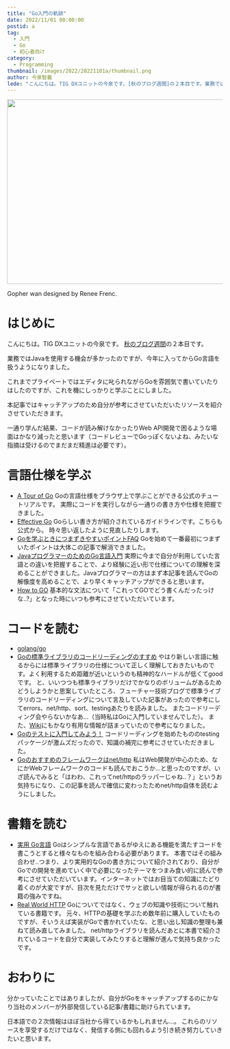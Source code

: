 ```yaml
---
title: "Go入門の軌跡"
date: 2022/11/01 00:00:00
postid: a
tag:
  - 入門
  - Go
  - 初心者向け
category:
  - Programming
thumbnail: /images/2022/20221101a/thumbnail.png
author: 今泉智義
lede: "こんにちは。TIG DXユニットの今泉です。[秋のブログ週間]の２本目です。業務ではJavaを使用する機会が多かったのですが、今年に入ってからGo言語を扱うようになりました。これまでプライベートではエディタに叱られながらGoを雰囲気で書いていたりはしたのですが、これを機にしっかりと学ぶことにしました。"
---
```


<img src="/images/2022/20221101a/top.drawio.png" alt="" width="800" height="430">

Gopher wan designed by Renee Frenc.

# はじめに

こんにちは。TIG DXユニットの今泉です。
[秋のブログ週間](/articles/20221031a/)の２本目です。

業務ではJavaを使用する機会が多かったのですが、今年に入ってからGo言語を扱うようになりました。

これまでプライベートではエディタに叱られながらGoを雰囲気で書いていたりはしたのですが、これを機にしっかりと学ぶことにしました。

本記事ではキャッチアップのため自分が参考にさせていただいたリソースを紹介させていただきます。

一通り学んだ結果、コードが読み解けなかったりWeb API開発で困るような場面はかなり減ったと思います（コードレビューでGoっぽくないよね、みたいな指摘は受けるのでまだまだ精進は必要です）。

# 言語仕様を学ぶ

* [A Tour of Go](https://go.dev/tour/welcome/1)
Goの言語仕様をブラウザ上で学ぶことができる公式のチュートリアルです。
実際にコードを実行しながら一通りの書き方や仕様を把握できました。
* [Effective Go](https://go.dev/doc/effective_go#allocation_new)
Goらしい書き方が紹介されているガイドラインです。こちらも公式から。
時々思い返したように見直したりします。
* [Goを学ぶときにつまずきやすいポイントFAQ](https://future-architect.github.io/articles/20190713/)
Goを始めて一番最初につまずいたポイントは大体この記事で解消できました。
* [JavaプログラマーのためのGo言語入門](https://future-architect.github.io/articles/20200311)
実際に今まで自分が利用していた言語との違いを把握することで、より経験に近い形で仕様についての理解を深めることができました。Javaプログラマーの方はまず本記事を読んでGoの解像度を高めることで、より早くキャッチアップができると思います。
* [How to GO](https://www.how2go.dev/)
基本的な文法について「これってGOでどう書くんだったっけな..?」となった時にいつも参考にさせていただいています。

# コードを読む

* [golang/go](https://github.com/golang/go)
* [Goの標準ライブラリのコードリーディングのすすめ](https://future-architect.github.io/articles/20200310/)
やはり新しい言語に触るからには標準ライブラリの仕様について正しく理解しておきたいものです。よく利用するため距離が近いというのも精神的なハードルが低くてgoodです。
と、いいつつも標準ライブラリだけでかなりのボリュームがあるためどうしようかと思案していたところ、フューチャー技術ブログで標準ライブラリのコードリーディングについて言及していた記事があったので参考にしてerrors、net/http、sort、testingあたりを読みました。
またコードリーディング会やらないかなあ...（当時私はGoに入門していませんでした）。
また、[Wiki](https://github.com/golang/go/wiki)にもかなり有用な情報が詰まっていたので参考になりました。
* [Goのテストに入門してみよう！](https://future-architect.github.io/articles/20200601/)
コードリーディングを始めたもののtestingパッケージが激ムズだったので、知識の補完に参考にさせていただきました。
* [Goのおすすめのフレームワークはnet/http](https://future-architect.github.io/articles/20210714a/)
私はWeb開発が中心のため、なにかWebフレームワークのコードも読んでおこうか...と思ったのですが、いざ読んでみると「はわわ、これってnet/httpのラッパーじゃね..？」というお気持ちになり、この記事を読んで確信に変わったためnet/http自体を読むようにしました。

# 書籍を読む

* [実用 Go言語](https://www.oreilly.co.jp/books/9784873119694/)
Goはシンプルな言語であるがゆえにある機能を満たすコードを書こうとすると様々なものを組み合わる必要があります。
本書ではその組み合わせ..つまり、より実用的なGoの書き方について紹介されており、自分がGoでの開発を進めていく中で必要になったテーマをつまみ食い的に読んで参考にさせていただいています。インターネットではお目当ての知識にたどり着くのが大変ですが、目次を見ただけでサッと欲しい情報が得られるのが書籍の強みですね。
* [Real World HTTP](https://www.oreilly.co.jp/books/9784873119038/)
Goについてではなく、ウェブの知識や技術について触れている書籍です。
元々、HTTPの基礎を学ぶため数年前に購入していたものですが、そいうえば実装がGoで書かれていたな、と思い出し知識の整理も兼ねて読み直してみました。
net/httpライブラリを読んだあとに本書で紹介されているコードを自分で実装してみたりすると理解が進んで気持ち良かったです。

# おわりに

分かっていたことではありましたが、自分がGoをキャッチアップするのにかなり当社のメンバーが外部発信している記事/書籍に助けられています。

日本語での２次情報はほぼ当社から得ているかもしれません...。
これらのリソースを享受するだけではなく、発信する側にも回れるよう引き続き努力していきたいと思います。
